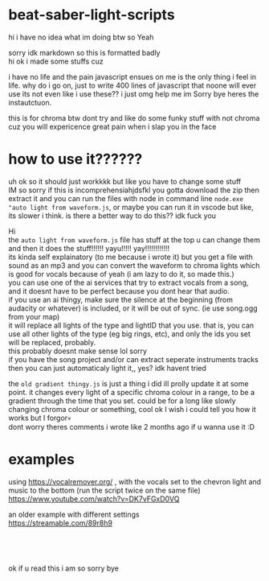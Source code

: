 # beat-saber-light-scripts
 hi i have no idea what im doing btw so Yeah
 
 sorry idk markdown so this is formatted badly<br />
hi ok i made some stuffs cuz<br />

i have no life and the pain javascript ensues on me is the only thing i feel in life. why do i go on, just to write 400 lines of javascript that noone will ever use
its not even like i use these?? i just  omg help me im Sorry bye heres the   instautctuon.<br />


this is for chroma btw dont try and like do some funky stuff with not chroma cuz you will expericence great pain when i slap you in the face

# how to use it??????
uh ok so it should just workkkk but like you have to change some stuff<br />
IM so sorry if this is incomprehensiahjdsfkl
you gotta download the zip then extract it and you can run the files with node in command line `node.exe "auto light from waveform.js`, or maybe you can run it in vscode but like, its slower i think.
is there a better way to do this?? idk fuck you 

Hi<br />
the `auto light from waveform.js` file has stuff at the top u can change them and then it does the stuff!!!!!! yayu!!!!! yay!!!!!!!!!!!!<br/>
its kinda self explainatory (to me because i wrote it) but 
you get a file with sound as an mp3 and you can convert the waveform to chroma lights which is good for vocals because of yeah (i am lazy to do it, so made this.)<br />
you can use one of the ai services that try to extract vocals from a song, and it doesnt have to be perfect because you dont hear that audio.<br />
if you use an ai thingy, make sure the silence at the beginning (from audacity or whatever) is included, or it will be out of sync. (ie use song.ogg from your map)<br />
it will replace all lights of the type and lightID that you use. that is, you can use all other lights of the type (eg big rings, etc), and only the ids you set will be replaced, probably.<br />
this probably doesnt make sense lol sorry<br />
if you have the song project and/or can extract seperate instruments tracks then you can just  automaticaly light it,, yes? idk havent tried <br />


the `old gradient thingy.js` is just a thing i did ill prolly update it at some point. it changes every light of a specific chroma colour in a range, to be a gradient through the time that you set. could be for a long like slowly changing chroma colour or something, cool ok I wish i could tell you how it works but I forgor💀<br />
dont worry theres comments i wrote like 2 months ago if u wanna use it :D<br />

# examples
using https://vocalremover.org/ , with the vocals set to the chevron light and music to the bottom (run the script twice on the same file)
https://www.youtube.com/watch?v=DK7vFGxD0VQ

an older example with different settings<br />
https://streamable.com/89r8h9
<br />
<br />
<br />
#
ok if u read this i am so sorry bye<br />



